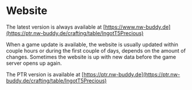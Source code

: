 # Website

The latest version is always available at [https://www.nw-buddy.de](https://ptr.nw-buddy.de/crafting/table/IngotT5Precious)

When a game update is available, the  website is usually updated within couple hours or during the first couple of days, depends on the amount of changes. Sometimes the website is up with new data before the game server opens up again.

The PTR version is available at [https://ptr.nw-buddy.de](https://ptr.nw-buddy.de/crafting/table/IngotT5Precious)

